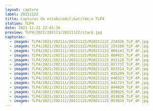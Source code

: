 ```yaml
---
layout: capture
label: 20211122
title: Capturas da esta&ccedil;&atilde;o TLP4
station: TLP4
date: 2021-11-22 22:43:26
preview: TLP4/2021/202111/20211122/stack.jpg
capturas:
  - imagem: TLP4/2021/202111/20211122/M20211122_224326_TLP_4P.jpg
  - imagem: TLP4/2021/202111/20211122/M20211122_235108_TLP_4P.jpg
  - imagem: TLP4/2021/202111/20211122/M20211123_000143_TLP_4P.jpg
  - imagem: TLP4/2021/202111/20211122/M20211123_004921_TLP_4P.jpg
  - imagem: TLP4/2021/202111/20211122/M20211123_013128_TLP_4P.jpg
  - imagem: TLP4/2021/202111/20211122/M20211123_021733_TLP_4P.jpg
  - imagem: TLP4/2021/202111/20211122/M20211123_023314_TLP_4P.jpg
  - imagem: TLP4/2021/202111/20211122/M20211123_035209_TLP_4P.jpg
  - imagem: TLP4/2021/202111/20211122/M20211123_040323_TLP_4P.jpg
  - imagem: TLP4/2021/202111/20211122/M20211123_041723_TLP_4P.jpg
  - imagem: TLP4/2021/202111/20211122/M20211123_044020_TLP_4P.jpg
  - imagem: TLP4/2021/202111/20211122/M20211123_050825_TLP_4P.jpg
  - imagem: TLP4/2021/202111/20211122/M20211123_053836_TLP_4P.jpg
  - imagem: TLP4/2021/202111/20211122/M20211123_055820_TLP_4P.jpg
---
```

